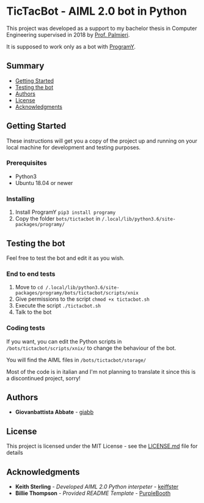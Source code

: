 # TicTacBot - AIML 2.0 bot in Python

This project was developed as a support to my bachelor thesis in Computer Engineering supervised in 2018 by [Prof. Palmieri](https://www.mlsptlab-unicampania.it/people/faculty/francesco-a-n-palmieri.html). 

It is supposed to work only as a bot with [ProgramY](https://github.com/keiffster/program-y).


## Summary

  - [Getting Started](#getting-started)
  - [Testing the bot](#testing-the-bot)
  - [Authors](#authors)
  - [License](#license)
  - [Acknowledgments](#acknowledgments)

## Getting Started

These instructions will get you a copy of the project up and running on
your local machine for development and testing purposes.

### Prerequisites

- Python3
- Ubuntu 18.04 or newer

### Installing

1. Install ProgramY ``` pip3 install programy ```
2. Copy the folder ```bots/tictacbot``` in ```/.local/lib/python3.6/site-packages/programy/```

## Testing the bot

Feel free to test the bot and edit it as you wish.

### End to end tests

1. Move to ```cd /.local/lib/python3.6/site-packages/programy/bots/tictacbot/scripts/xnix```
2. Give permissions to the script ```chmod +x tictacbot.sh```
3. Execute the script ```./tictacbot.sh```
4. Talk to the bot

### Coding tests

If you want, you can edit the Python scripts in ``` /bots/tictacbot/scripts/xnix/ ``` to change the behaviour of the bot.

You will find the AIML files in ``` /bots/tictacbot/storage/ ```

Most of the code is in italian and I'm not planning to translate it since this is a discontinued project, sorry!


## Authors

- **Giovanbattista Abbate** - [giabb](https://github.com/giabb)

## License

This project is licensed under the MIT License - see the [LICENSE.md](LICENSE.md) file for details

## Acknowledgments

- **Keith Sterling** - *Developed AIML 2.0 Python interpeter* - [keiffster](https://github.com/keiffster)
- **Billie Thompson** - *Provided README Template* - [PurpleBooth](https://github.com/PurpleBooth)
